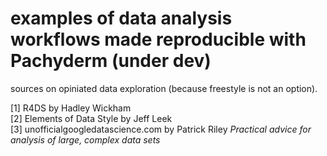 # examples of data analysis workflows made reproducible with Pachyderm (under dev)

sources on opiniated data exploration (because freestyle is not an option). 

[1] R4DS by Hadley Wickham  
[2] Elements of Data Style by Jeff Leek  
[3] unofficialgoogledatascience.com by Patrick Riley *Practical advice for analysis of large, complex data sets*

